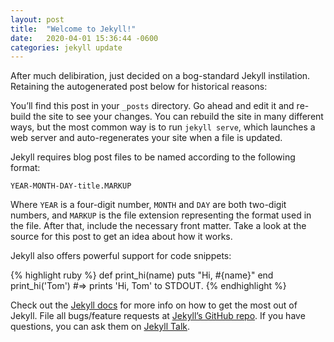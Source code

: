 ```yaml
---
layout: post
title:  "Welcome to Jekyll!"
date:   2020-04-01 15:36:44 -0600
categories: jekyll update
---
```

After much delibiration, just decided on a bog-standard Jekyll
instilation. Retaining the autogenerated post below for historical reasons:


You’ll find this post in your `_posts` directory. Go ahead and edit it and re-build the site to see your changes. You can rebuild the site in many different ways, but the most common way is to run `jekyll serve`, which launches a web server and auto-regenerates your site when a file is updated.

Jekyll requires blog post files to be named according to the following
format:

`YEAR-MONTH-DAY-title.MARKUP`

Where `YEAR` is a four-digit number, `MONTH` and `DAY` are both
two-digit numbers, and `MARKUP` is the file extension representing the
format used in the file. After that, include the necessary front
matter. Take a look at the source for this post to get an idea about
how it works.

Jekyll also offers powerful support for code snippets:

{% highlight ruby %} def print_hi(name) puts "Hi, #{name}" end
print_hi('Tom')
#=> prints 'Hi, Tom' to STDOUT.
{% endhighlight %}

Check out the [Jekyll docs][jekyll-docs] for more info on how to get
the most out of Jekyll. File all bugs/feature requests at [Jekyll’s
GitHub repo][jekyll-gh]. If you have questions, you can ask them on
[Jekyll Talk][jekyll-talk].

[jekyll-docs]: https://jekyllrb.com/docs/home
[jekyll-gh]:   https://github.com/jekyll/jekyll
[jekyll-talk]: https://talk.jekyllrb.com/
